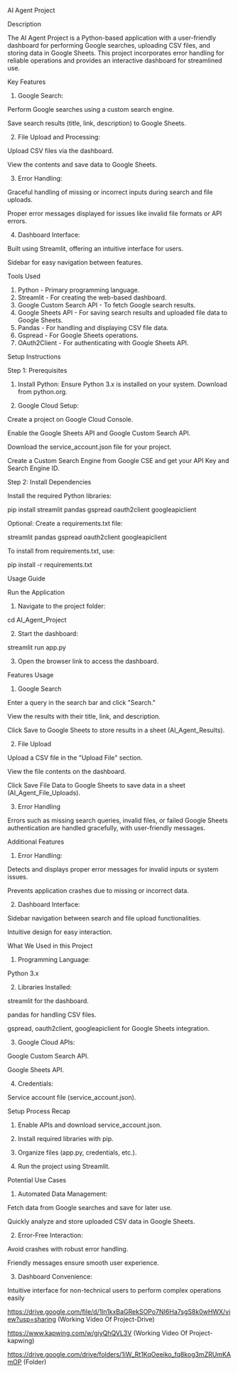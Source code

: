 AI Agent Project

Description

The AI Agent Project is a Python-based application with a user-friendly dashboard for performing Google searches, uploading CSV files, and storing data in Google Sheets. This project incorporates error handling for reliable operations and provides an interactive dashboard for streamlined use.

Key Features

1. Google Search:

Perform Google searches using a custom search engine.

Save search results (title, link, description) to Google Sheets.

2. File Upload and Processing:

Upload CSV files via the dashboard.

View the contents and save data to Google Sheets.

3. Error Handling:

Graceful handling of missing or incorrect inputs during search and file uploads.

Proper error messages displayed for issues like invalid file formats or API errors.

4. Dashboard Interface:

Built using Streamlit, offering an intuitive interface for users.

Sidebar for easy navigation between features.

Tools Used

1. Python - Primary programming language.
2. Streamlit - For creating the web-based dashboard.
3. Google Custom Search API - To fetch Google search results.
4. Google Sheets API - For saving search results and uploaded file data to Google Sheets.
5. Pandas - For handling and displaying CSV file data.
6. Gspread - For Google Sheets operations.
7. OAuth2Client - For authenticating with Google Sheets API.

Setup Instructions

Step 1: Prerequisites

1. Install Python: Ensure Python 3.x is installed on your system. Download from python.org.

2. Google Cloud Setup:

Create a project on Google Cloud Console.

Enable the Google Sheets API and Google Custom Search API.

Download the service_account.json file for your project.

Create a Custom Search Engine from Google CSE and get your API Key and Search Engine ID.

Step 2: Install Dependencies

Install the required Python libraries:

pip install streamlit pandas gspread oauth2client googleapiclient

Optional: Create a requirements.txt file:

streamlit
pandas
gspread
oauth2client
googleapiclient

To install from requirements.txt, use:

pip install -r requirements.txt

Usage Guide

Run the Application

1. Navigate to the project folder:

cd AI_Agent_Project

2. Start the dashboard:

streamlit run app.py

3. Open the browser link to access the dashboard.

Features Usage

1. Google Search

Enter a query in the search bar and click "Search."

View the results with their title, link, and description.

Click Save to Google Sheets to store results in a sheet (AI_Agent_Results).

2. File Upload

Upload a CSV file in the "Upload File" section.

View the file contents on the dashboard.

Click Save File Data to Google Sheets to save data in a sheet (AI_Agent_File_Uploads).

3. Error Handling

Errors such as missing search queries, invalid files, or failed Google Sheets authentication are handled gracefully, with user-friendly messages.

Additional Features

1. Error Handling:

Detects and displays proper error messages for invalid inputs or system issues.

Prevents application crashes due to missing or incorrect data.

2. Dashboard Interface:

Sidebar navigation between search and file upload functionalities.

Intuitive design for easy interaction.

What We Used in this Project

1. Programming Language:

Python 3.x

2. Libraries Installed:

streamlit for the dashboard.

pandas for handling CSV files.

gspread, oauth2client, googleapiclient for Google Sheets integration.

3. Google Cloud APIs:

Google Custom Search API.

Google Sheets API.

4. Credentials:

Service account file (service_account.json).

Setup Process Recap

1. Enable APIs and download service_account.json.

2. Install required libraries with pip.

3. Organize files (app.py, credentials, etc.).

4. Run the project using Streamlit.


Potential Use Cases

1. Automated Data Management:

Fetch data from Google searches and save for later use.

Quickly analyze and store uploaded CSV data in Google Sheets.

2. Error-Free Interaction:

Avoid crashes with robust error handling.

Friendly messages ensure smooth user experience.

3. Dashboard Convenience:

Intuitive interface for non-technical users to perform complex operations easily


https://drive.google.com/file/d/1ln1kxBaGRekSOPo7NI6Ha7sgS8k0wHWX/view?usp=sharing  (Working Video Of Project-Drive)

https://www.kapwing.com/w/giyQhQVL3V  (Working Video Of Project-kapwing)

https://drive.google.com/drive/folders/1iW_Rt1KqOeeiko_fq8kog3mZRUmKAmOP (Folder)
